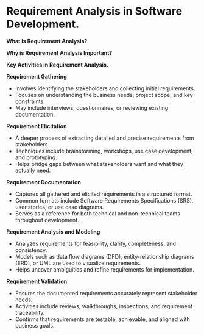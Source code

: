# Requirement Analysis in Software Development.
**What is Requirement Analysis?**

**Why is Requirement Analysis Important?**

**Key Activities in Requirement Analysis.**

**Requirement Gathering**
  - Involves identifying the stakeholders and collecting initial requirements.
  - Focuses on understanding the business needs, project scope, and key constraints.
  - May include interviews, questionnaires, or reviewing existing documentation.

**Requirement Elicitation**
  - A deeper process of extracting detailed and precise requirements from stakeholders.
  - Techniques include brainstorming, workshops, use case development, and prototyping.
  - Helps bridge gaps between what stakeholders want and what they actually need.

**Requirement Documentation**
  - Captures all gathered and elicited requirements in a structured format.
  - Common formats include Software Requirements Specifications (SRS), user stories, or use case diagrams.
  - Serves as a reference for both technical and non-technical teams throughout development.

**Requirement Analysis and Modeling**
  - Analyzes requirements for feasibility, clarity, completeness, and consistency.
  - Models such as data flow diagrams (DFD), entity-relationship diagrams (ERD), or UML are used to visualize requirements.
  - Helps uncover ambiguities and refine requirements for implementation.

**Requirement Validation**
  - Ensures the documented requirements accurately represent stakeholder needs.
  - Activities include reviews, walkthroughs, inspections, and requirement traceability.
  - Confirms that requirements are testable, achievable, and aligned with business goals.
